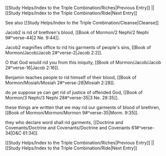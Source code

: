 [[Study Helps/Index to the Triple Combination/Riches|Previous Entry]]  ||  [[Study Helps/Index to the Triple Combination/Ride|Next Entry]]

 See also [[Study Helps/Index to the Triple Combination/Cleanse|Cleanse]]

 Jacob2 is rid of brethren's blood, [[Book of Mormon/2 Nephi/2 Nephi 9#^verse-44|2 Ne. 9:44]].

 Jacob2 magnifies office to rid his garments of people's sins, [[Book of Mormon/Jacob/Jacob 2#^verse-2|Jacob 2:2]].

 O that God would rid you from this iniquity, [[Book of Mormon/Jacob/Jacob 2#^verse-16|Jacob 2:16]].

 Benjamin teaches people to rid himself of their blood, [[Book of Mormon/Mosiah/Mosiah 2#^verse-28|Mosiah 2:28]].

 do ye suppose ye can get rid of justice of offended God, [[Book of Mormon/3 Nephi/3 Nephi 28#^verse-35|3 Ne. 28:35]].

 these things are written that we may rid our garments of blood of brethren, [[Book of Mormon/Mormon/Mormon 9#^verse-35|Morm. 9:35]].

 they who declare word shall rid garments, [[Doctrine and Covenants/Doctrine and Covenants/Doctrine and Covenants 61#^verse-34|D&C 61:34]].

[[Study Helps/Index to the Triple Combination/Riches|Previous Entry]]  ||  [[Study Helps/Index to the Triple Combination/Ride|Next Entry]]
